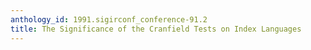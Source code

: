 ```yaml
---
anthology_id: 1991.sigirconf_conference-91.2
title: The Significance of the Cranfield Tests on Index Languages
---
```

